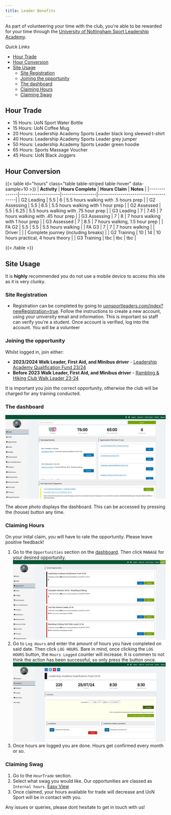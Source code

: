 ```yaml
---
title: Leader Benefits
---
```


As part of volunteering your time with the club, you're able to be rewarded for your time through the [University of Nottingham Sport Leadership Academy](https://uonsportleaders.com).

*Quick Links*
- [Hour Trade](#hour-trade)
- [Hour Conversion](#hour-conversion)
- [Site Usage](#site-usage)
  - [Site Registration](#site-registration)
  - [Joining the opportunity](#joining-the-opportunity)
  - [The dashboard](#the-dashboard)
  - [Claiming Hours](#claiming-hours)
  - [Claiming Swag](#claiming-swag)

## Hour Trade

- 15 Hours: UoN Sport Water Bottle
- 15 Hours: UoN Coffee Mug
- 20 Hours: Leadership Academy Sports Leader black long sleeved t-shirt
- 40 Hours: Leadership Academy Sports Leader grey jumper
- 50 Hours: Leadership Academy Sports Leader green hoodie
- 65 Hours: Sports Massage Voucher
- 45 Hours: UoN Black Joggers

## Hour Conversion

{{< table id="hours" class="table table-striped table-hover" data-sample=10 >}}
| **Activity** | **Hours Complete** | **Hours Claim** | **Notes**                            |
|--------------|--------------------|-----------------|--------------------------------------|
| G2 Leading   | 5.5                | 6               | 5.5 hours walking with .5 hours prep |
| G2 Assessing | 5.5                | 6.5             | 5.5 hours walking with 1 hour prep   |
| G2 Assessed  | 5.5                | 6.25            | 5.5 hours walking with .75 hour prep |
| G3 Leading   | 7                  | 7.45            | 7 hours walking with .45 hour prep   |
| G3 Assessing | 7                  | 8               | 7 hours walking with 1 hour prep     |
| G3 Assessed  | 7                  | 8.5             | 7 hours walking, 1.5 hour prep       |
| FA G2        | 5.5                | 5.5             | 5.5 hours walking                    |
| FA G3        | 7                  | 7               | 7 hours walking                      |
| Driver       |                    |                 | Complete journey (including breaks)  |
| G2 Training  | 10                 | 14              | 10 hours practical, 4 hours theory   |
| G3 Training  | tbc                | tbc             | tbc                                  |

{{< /table >}}

## Site Usage

It is **highly** recommended you do not use a mobile device to access this site as it is very clunky.

### Site Registration

- Registration can be completed by going to [uonsportleaders.com/index?newRegistration=true](https://uonsportleaders.com/index?newRegistration=true). Follow the instructions to create a new account, using your university email and information. This is important so staff can verify you're a student. Once account is verified, log into the account. You will be a volunteer

### Joining the opportunity

Whilst logged in, join either:

- **2023/2024 Walk Leader, First Aid, and Minibus driver** - [Leadership Academy Qualification Fund 23/24](https://uonsportleaders.com/volunteers/opportunity/10201929)
- **Before 2023 Walk Leader, First Aid, and Minibus driver** - [Rambling & Hiking Club Walk Leader 23-24](https://uonsportleaders.com/volunteers/opportunity/10212225)

It is important you join the correct opportunity, otherwise the club will be charged for any training conducted.

### The dashboard

![sports leader dashboard](image-1.png)

The above photo displays the dashboard. This can be accessed by pressing the (house) button any time.

### Claiming Hours

On your inital claim, you will have to rate the opportunity. Please leave positive feedback!

1. Go to the `Opportunities` section on the [dashboard](#the-dashboard). Then click `MANAGE` for your desired opportunity. 
   ![image displaying list of opportunities](image-2.png)
2. Go to `Log Hours` and enter the amount of hours you have completed on said date. Then click `LOG HOURS`. Bare in mind, once clicking the `LOG HOURS` button, the `Hours Logged` counter will increase. It is commen to not think the action has been successful, so only press the button once. ![image displaying the claiming page](image-3.png)
3. Once hours are logged you are done. Hours get confirmed every month or so.

### Claiming Swag

1. Go to the `HourTrade` section.
2. Select what swag you would like. Our opportunities are classed as `Internal hours`. [Easy View](#hour-conversion)
3. Once claimed, your hours available for trade will decrease and UoN Sport will be in contact with you.


Any issues or queries, please dont hesitate to get in touch with us!